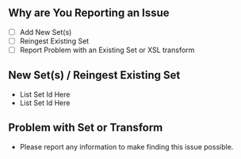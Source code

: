 ## Why are You Reporting an Issue

- [ ] Add New Set(s)
- [ ] Reingest Existing Set
- [ ] Report Problem with an Existing Set or XSL transform

## New Set(s) / Reingest Existing Set

* List Set Id Here
* List Set Id Here

## Problem with Set or Transform

* Please report any information to make finding this issue possible.


